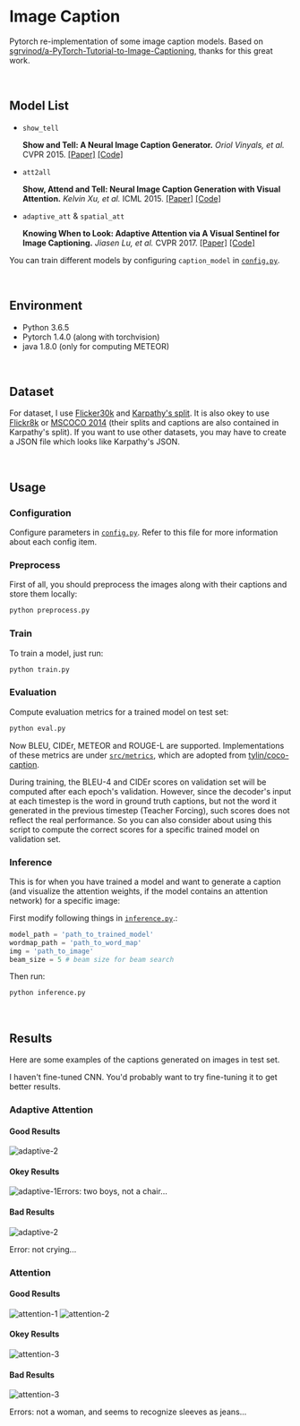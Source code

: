 # Image Caption

Pytorch re-implementation of some image caption models. Based on [sgrvinod/a-PyTorch-Tutorial-to-Image-Captioning](https://github.com/sgrvinod/a-PyTorch-Tutorial-to-Image-Captioning), thanks for this great work.

&nbsp;
## Model List

- `show_tell`

    **Show and Tell: A Neural Image Caption Generator.** *Oriol Vinyals, et al.* CVPR 2015. [[Paper]](https://www.cv-foundation.org/openaccess/content_cvpr_2015/papers/Vinyals_Show_and_Tell_2015_CVPR_paper.pdf) [[Code]](https://github.com/tensorflow/models/tree/master/research/im2txt)

- `att2all`

    **Show, Attend and Tell: Neural Image Caption Generation with Visual Attention.** *Kelvin Xu, et al.* ICML 2015. [[Paper]](http://proceedings.mlr.press/v37/xuc15.pdf) [[Code]](https://github.com/kelvinxu/arctic-captions)


- `adaptive_att` & `spatial_att`

    **Knowing When to Look: Adaptive Attention via A Visual Sentinel for Image Captioning.** *Jiasen Lu, et al.* CVPR 2017. [[Paper]](http://openaccess.thecvf.com/content_cvpr_2017/papers/Lu_Knowing_When_to_CVPR_2017_paper.pdf) [[Code]](https://github.com/jiasenlu/AdaptiveAttention)

You can train different models by configuring `caption_model` in  [`config.py`](config.py).

&nbsp;

## Environment

- Python 3.6.5
- Pytorch 1.4.0 (along with torchvision)
- java 1.8.0 (only for computing METEOR)

&nbsp;

## Dataset

For dataset, I use [Flicker30k](http://shannon.cs.illinois.edu/DenotationGraph/data/index.html) and [Karpathy's split](http://cs.stanford.edu/people/karpathy/deepimagesent/caption_datasets.zip). It is also okey to use [Flickr8k](https://academictorrents.com/details/9dea07ba660a722ae1008c4c8afdd303b6f6e53b) or [MSCOCO 2014](http://cocodataset.org/#download) (their splits and captions are also contained in Karpathy's split). If you want to use other datasets, you may have to create a JSON file which looks like Karpathy's JSON.

&nbsp;

## Usage

### Configuration

Configure parameters in  [`config.py`](config.py). Refer to this file for more information about each config item.


### Preprocess

First of all, you should preprocess the images along with their captions and store them locally:

```bash
python preprocess.py
```


### Train

To train a model, just run:

```bash
python train.py
```

### Evaluation

Compute evaluation metrics for a trained model on test set:

```bash
python eval.py
```

Now BLEU, CIDEr, METEOR and ROUGE-L are supported. Implementations of these metrics are under [`src/metrics`](src/metric), which are adopted from [tylin/coco-caption](https://github.com/tylin/coco-caption).

During training, the BLEU-4 and CIDEr scores on validation set will be computed after each epoch's validation. However, since the decoder's input at each timestep is the word in ground truth captions, but not the word it generated in the previous timestep (Teacher Forcing), such scores does not reflect the real performance. So you can also consider about using this script to compute the correct scores for a specific trained model on validation set.


### Inference

This is for when you have trained a model and want to generate a caption (and visualize the attention weights, if the model contains an attention network) for a specific image:

First modify following things in [`inference.py`](inference.py).:

```python
model_path = 'path_to_trained_model'
wordmap_path = 'path_to_word_map'
img = 'path_to_image'
beam_size = 5 # beam size for beam search
```

Then run:

```bash
python inference.py
```

&nbsp;
## Results

Here are some examples of the captions generated on images in test set. 

I haven't fine-tuned CNN. You'd probably want to try fine-tuning it to get better results.


### Adaptive Attention

#### Good Results
![adaptive-2](docs/adaptive-attention/success/2.png)

#### Okey Results

![adaptive-1](docs/adaptive-attention/success/1.png)Errors: two boys, not a chair...

#### Bad Results

![adaptive-2](docs/adaptive-attention/fail/1.png)

Error: not crying...


### Attention

#### Good Results

![attention-1](docs/attention/success/1.png)
![attention-2](docs/attention/success/2.png)

#### Okey Results

![attention-3](docs/attention/success/3.png)

#### Bad Results

![attention-3](docs/attention/fail/1.png)

Errors: not a woman, and seems to recognize sleeves as jeans...